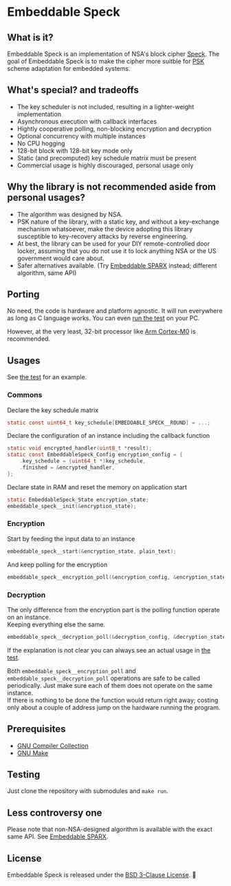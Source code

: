# Embeddable Speck

## What is it?

Embeddable Speck is an implementation of NSA's block cipher [Speck](https://nsacyber.github.io/simon-speck/).
The goal of Embeddable Speck is to make the cipher more suitble for [PSK](https://en.wikipedia.org/wiki/Pre-shared_key) scheme adaptation for embedded systems. 

## What's special? and tradeoffs

* The key scheduler is not included, resulting in a lighter-weight implementation
* Asynchronous execution with callback interfaces
* Hightly cooperative polling, non-blocking encryption and decryption
* Optional concurrency with multiple instances
* No CPU hogging
* 128-bit block with 128-bit key mode only
* Static (and precomputed) key schedule matrix must be present
* Commercial usage is highly discouraged, personal usage only

## Why the library is not recommended aside from personal usages?

* The algorithm was designed by NSA.
* PSK nature of the library, with a static key, and without a key-exchange mechanism whatsoever, make the device adopting this library susceptible to key-recovery attacks by reverse engineering.
* At best, the library can be used for your DIY remote-controlled door locker, assuming that you do not use it to lock anything NSA or the US government would care about.
* Safer alternatives available. (Try [Embeddable SPARX](https://github.com/the-cave/embeddable-sparx) instead; different algorithm, same API)

## Porting
No need, the code is hardware and platform agnostic. It will run everywhere as long as C language works. You can even [run the test](#Testing) on your PC.

However, at the very least, 32-bit processor like [Arm Cortex-M0](https://www.arm.com/products/silicon-ip-cpu/cortex-m/cortex-m0) is recommended.

## Usages

See [the test](./test/main.c) for an example.

### Commons

Declare the key schedule matrix
~~~ C
static const uint64_t key_schedule[EMBEDDABLE_SPECK__ROUND] = ...;
~~~

Declare the configuration of an instance including the callback function
~~~ C
static void encrypted_handler(uint8_t *result);
static const EmbeddableSpeck_Config encryption_config = {
    .key_schedule = (uint64_t *)key_schedule,
    .finished = &encrypted_handler,
};
~~~

Declare state in RAM and reset the memory on application start
~~~ C
static EmbeddableSpeck_State encryption_state;
embeddable_speck__init(&encryption_state);
~~~

### Encryption

Start by feeding the input data to an instance
~~~ C
embeddable_speck__start(&encryption_state, plain_text);
~~~

And keep polling for the encryption
~~~ C
embeddable_speck__encryption_poll(&encryption_config, &encryption_state);
~~~

### Decryption

The only difference from the encryption part is the polling function operate on an instance.  
Keeping everything else the same.
~~~ C
embeddable_speck__decryption_poll(&decryption_config, &decryption_state);
~~~

If the explanation is not clear you can always see an actual usage in [the test](./test/main.c).

Both `embeddable_speck__encryption_poll` and `embeddable_speck__decryption_poll` operations are safe to be called periodically.
Just make sure each of them does not operate on the same instance.  
If there is nothing to be done the function would return right away; costing only about a couple of address jump on the hardware running the program.

## Prerequisites

* [GNU Compiler Collection](https://gcc.gnu.org/)
* [GNU Make](https://www.gnu.org/software/make/)

## Testing

Just clone the repository with submodules and `make run`.

## Less controversy one

Please note that non-NSA-designed algorithm is available with the exact same API.
See [Embeddable SPARX](https://github.com/the-cave/embeddable-sparx).

## License

Embeddable Speck is released under the [BSD 3-Clause License](LICENSE.md). :tada:

